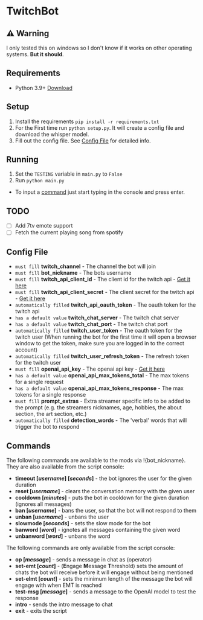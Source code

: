 # TwitchBot

## :warning: Warning
I only tested this on windows so I don't know if it works on other operating systems. **But it should**.

## Requirements
- Python 3.9+ [Download](https://www.python.org/downloads/)

## Setup
1. Install the requirements `pip install -r requirements.txt`
2. For the First time run `python setup.py`. It will create a config file and download the whisper model.
3. Fill out the config file. See [Config File](#config-file) for detailed info.

## Running
1. Set the `TESTING` variable in `main.py` to `False`
2. Run `python main.py`
- To input a [command](#commands) just start typing in the console and press enter.

## TODO
- [ ] Add 7tv emote support
- [ ] Fetch the current playing song from spotify

## Config File
- `must fill` **twitch_channel** - The channel the bot will join
- `must fill` **bot_nickname** - The bots username
- `must fill` **twitch_api_client_id** - The client id for the twitch api - [Get it here](https://dev.twitch.tv/console/apps)
- `must fill` **twitch_api_client_secret** - The client secret for the twitch api - [Get it here](https://dev.twitch.tv/console/apps)
- `automatically filled` **twitch_api_oauth_token** - The oauth token for the twitch api
- `has a default value` **twitch_chat_server** - The twitch chat server
- `has a default value` **twitch_chat_port** - The twitch chat port
- `automatically filled` **twitch_user_token** - The oauth token for the twitch user (When running the bot for the first time it will open a browser window to get the token, make sure you are logged in to the correct account)
- `automatically filled` **twitch_user_refresh_token** - The refresh token for the twitch user
- `must fill` **openai_api_key** - The openai api key - [Get it here](https://platform.openai.com/account/api-keys)
- `has a default value` **openai_api_max_tokens_total** - The max tokens for a single request
- `has a default value` **openai_api_max_tokens_response** - The max tokens for a single response
- `must fill` **prompt_extras** - Extra streamer specific info to be added to the prompt (e.g. the streamers nicknames, age, hobbies, the about section, the art section, etc.)
- `automatically filled` **detection_words** - The 'verbal' words that will trigger the bot to respond

## Commands 
The following commands are available to the mods via !{bot_nickname}. They are also available from the script console:
+ **timeout [*username*] [*seconds*]** - the bot ignores the user for the given duration
+ **reset [*username*]** - clears the conversation memory with the given user
+ **cooldown [*minutes*]** - puts the bot in cooldown for the given duration (ignores all messages)
+ **ban [*username*]** - bans the user, so that the bot will not respond to them
+ **unban [*username*]** - unbans the user
+ **slowmode [*seconds*]** - sets the slow mode for the bot
+ **banword [*word*]** - ignotes all messages containing the given word
+ **unbanword [*word*]** - unbans the word

The following commands are only available from the script console:
+ **op [*message*]** - sends a message in chat as (operator)
+ **set-emt [*count*]** - (**E**ngage **M**essage **T**hreshold) sets the amount of chats the bot will receive before it will engage without being mentioned
+ **set-elmt [*count*]** - sets the minimum length of the message the bot will engage with when EMT is reached
+ **test-msg [*message*]** - sends a message to the OpenAI model to test the response
+ **intro** - sends the intro message to chat
+ **exit** - exits the script
